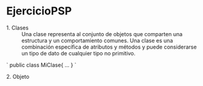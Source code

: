 # EjercicioPSP
<dl>
  <dt>1. Clases</dt>
  <dd>Una clase representa al conjunto de objetos que comparten una estructura y un comportamiento comunes. 
  Una clase es una combinación específica de atributos y métodos y puede considerarse un tipo de dato de cualquier tipo no primitivo. </dd>
</dl>
  `
  public class MiClase{
    ...
  }
  `
<dl>
  <dt>2. Objeto</dt>
  <dd></dd>
</dl>
